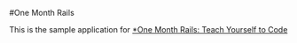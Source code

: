#One Month Rails

This is the sample application for [*One Month Rails: Teach Yourself to Code](https://onemonthrails.com)
